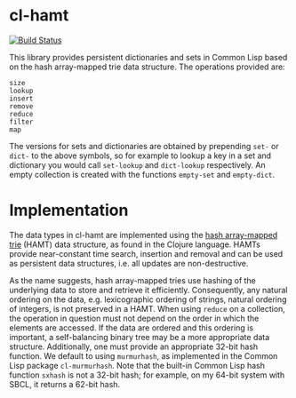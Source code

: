 cl-hamt
=======

[![Build Status](https://travis-ci.org/danshapero/cl-hamt.svg?branch=master)](https://travis-ci.org/danshapero/cl-hamt)

This library provides persistent dictionaries and sets in Common Lisp based on the hash array-mapped trie data structure.
The operations provided are:
```
size
lookup
insert
remove
reduce
filter
map
```
The versions for sets and dictionaries are obtained by prepending `set-` or `dict-` to the above symbols, so for example to lookup a key in a set and dictionary you would call `set-lookup` and `dict-lookup` respectively.
An empty collection is created with the functions `empty-set` and `empty-dict`.


Implementation
==============

The data types in cl-hamt are implemented using the [hash array-mapped trie](https://idea.popcount.org/2012-07-25-introduction-to-hamt/) (HAMT) data structure, as found in the Clojure language.
HAMTs provide near-constant time search, insertion and removal and can be used as persistent data structures, i.e. all updates are non-destructive.

As the name suggests, hash array-mapped tries use hashing of the underlying data to store and retrieve it efficiently.
Consequently, any natural ordering on the data, e.g. lexicographic ordering of strings, natural ordering of integers, is not preserved in a HAMT.
When using `reduce` on a collection, the operation in question must not depend on the order in which the elements are accessed.
If the data are ordered and this ordering is important, a self-balancing binary tree may be a more appropriate data structure.
Additionally, one must provide an appropriate 32-bit hash function.
We default to using `murmurhash`, as implemented in the Common Lisp package `cl-murmurhash`.
Note that the built-in Common Lisp hash function `sxhash` is not a 32-bit hash; for example, on my 64-bit system with SBCL, it returns a 62-bit hash.
